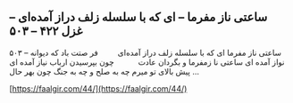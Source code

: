 ## ساعتی ناز مفرما –   ای که با سلسله زلف دراز آمده‌ای – غزل ۴۲۲ – ۵۰۳


۵۰۳ &#8211; ساعتی ناز مفرما ای که با سلسله زلف دراز آمده‌ای         فر صتت باد که دیوانه نواز آمده ای ساعتی نا زمفرما و بگردان عادت           چون بپرسیدن ارباب نیاز آمده ای پیش بالای تو میرم چه به صلح و چه به جنگ چون بهر حال &#8230;

[https://faalgir.com/44/](https://faalgir.com/44/) 